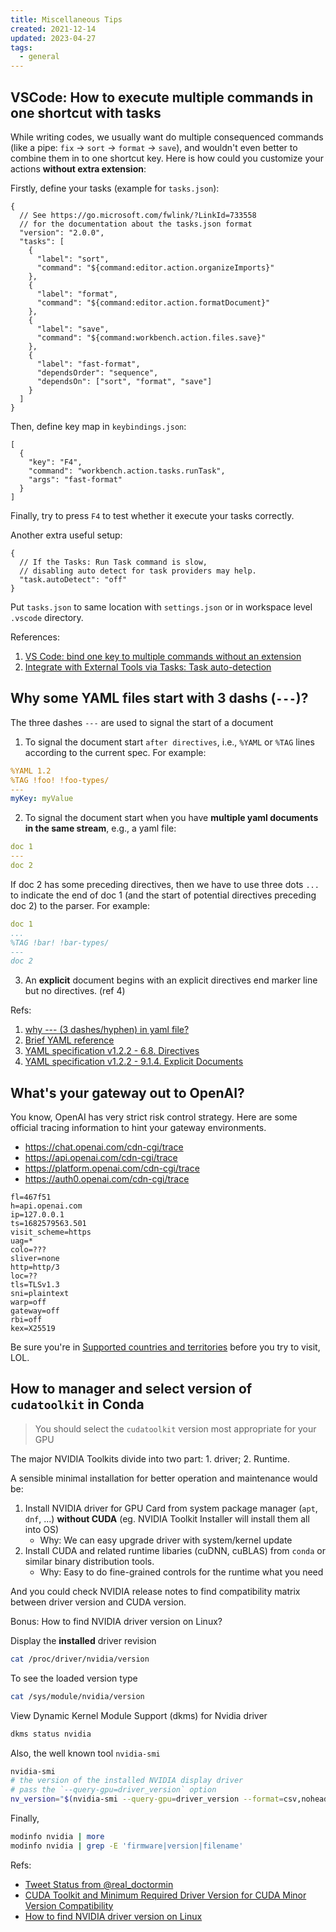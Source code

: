 ```yaml
---
title: Miscellaneous Tips
created: 2021-12-14
updated: 2023-04-27
tags:
  - general
---
```


## VSCode: How to execute multiple commands in one shortcut with tasks

While writing codes, we usually want do multiple consequenced commands (like a
pipe: `fix` -> `sort` -> `format` -> `save`), and wouldn't even better to
combine them in to one shortcut key. Here is how could you customize your
actions **without extra extension**:

Firstly, define your tasks (example for `tasks.json`):

```jsonc
{
  // See https://go.microsoft.com/fwlink/?LinkId=733558
  // for the documentation about the tasks.json format
  "version": "2.0.0",
  "tasks": [
    {
      "label": "sort",
      "command": "${command:editor.action.organizeImports}"
    },
    {
      "label": "format",
      "command": "${command:editor.action.formatDocument}"
    },
    {
      "label": "save",
      "command": "${command:workbench.action.files.save}"
    },
    {
      "label": "fast-format",
      "dependsOrder": "sequence",
      "dependsOn": ["sort", "format", "save"]
    }
  ]
}
```

Then, define key map in `keybindings.json`:

```jsonc
[
  {
    "key": "F4",
    "command": "workbench.action.tasks.runTask",
    "args": "fast-format"
  }
]
```

Finally, try to press `F4` to test whether it execute your tasks correctly.

Another extra useful setup:

```jsonc
{
  // If the Tasks: Run Task command is slow,
  // disabling auto detect for task providers may help.
  "task.autoDetect": "off"
}
```

Put `tasks.json` to same location with `settings.json` or in workspace level
`.vscode` directory.

References:

1. [VS Code: bind one key to multiple commands without an extension](https://dae.me/blog/2603/vs-code-bind-one-key-to-multiple-commands-without-an-extension/)
2. [ Integrate with External Tools via Tasks: Task auto-detection](https://code.visualstudio.com/docs/editor/tasks#_task-autodetection)

## Why some YAML files start with 3 dashs (`---`)?

The three dashes `---` are used to signal the start of a document

1. To signal the document start `after directives`, i.e., `%YAML` or `%TAG`
   lines according to the current spec. For example:

```yaml
%YAML 1.2
%TAG !foo! !foo-types/
---
myKey: myValue
```

2. To signal the document start when you have **multiple yaml documents in the
   same stream**, e.g., a yaml file:

```yaml
doc 1
---
doc 2
```

If doc 2 has some preceding directives, then we have to use three dots `...` to
indicate the end of doc 1 (and the start of potential directives preceding
doc 2) to the parser. For example:

```yaml
doc 1
...
%TAG !bar! !bar-types/
---
doc 2
```

3. An **explicit** document begins with an explicit directives end marker line
   but no directives. (ref 4)

Refs:

1. [why --- (3 dashes/hyphen) in yaml file?](https://stackoverflow.com/questions/50788277/why-3-dashes-hyphen-in-yaml-file)
2. [Brief YAML reference](https://camel.readthedocs.io/en/latest/yamlref.html)
3. [YAML specification v1.2.2 - 6.8. Directives](https://yaml.org/spec/1.2.2/#68-directives)
4. [YAML specification v1.2.2 - 9.1.4. Explicit Documents](https://yaml.org/spec/1.2.2/#914-explicit-documents)

## What's your gateway out to OpenAI?

You know, OpenAI has very strict risk control strategy. Here are some official
tracing information to hint your gateway environments.

- <https://chat.openai.com/cdn-cgi/trace>
- <https://api.openai.com/cdn-cgi/trace>
- <https://platform.openai.com/cdn-cgi/trace>
- <https://auth0.openai.com/cdn-cgi/trace>

```
fl=467f51
h=api.openai.com
ip=127.0.0.1
ts=1682579563.501
visit_scheme=https
uag=*
colo=???
sliver=none
http=http/3
loc=??
tls=TLSv1.3
sni=plaintext
warp=off
gateway=off
rbi=off
kex=X25519
```

Be sure you're in
[Supported countries and territories](https://platform.openai.com/docs/supported-countries)
before you try to visit, LOL.

## How to manager and select version of `cudatoolkit` in Conda

> You should select the `cudatoolkit` version most appropriate for your GPU

The major NVIDIA Toolkits divide into two part: 1. driver; 2. Runtime.

A sensible minimal installation for better operation and maintenance would be:

1. Install NVIDIA driver for GPU Card from system package manager (`apt`, `dnf`,
   ...) **without CUDA** (eg. NVIDIA Toolkit Installer will install them all
   into OS)
   - Why: We can easy upgrade driver with system/kernel update
2. Install CUDA and related runtime libaries (cuDNN, cuBLAS) from `conda` or
   similar binary distribution tools.
   - Why: Easy to do fine-grained controls for the runtime what you need

And you could check NVIDIA release notes to find compatibility matrix between
driver version and CUDA version.

Bonus: How to find NVIDIA driver version on Linux?

Display the **installed** driver revision

```sh
cat /proc/driver/nvidia/version
```

To see the loaded version type

```sh
cat /sys/module/nvidia/version
```

View Dynamic Kernel Module Support (dkms) for Nvidia driver

```sh
dkms status nvidia
```

Also, the well known tool `nvidia-smi`

```sh
nvidia-smi
# the version of the installed NVIDIA display driver
# pass the `--query-gpu=driver_version` option
nv_version="$(nvidia-smi --query-gpu=driver_version --format=csv,noheader)"
```

Finally,

```sh
modinfo nvidia | more
modinfo nvidia | grep -E 'firmware|version|filename'
```

Refs:

- [Tweet Status from @real_doctormin](https://twitter.com/real_doctormin/status/1644241714465632257?t=vYm0PkQRhQuIGMbWade2Hw)
- [CUDA Toolkit and Minimum Required Driver Version for CUDA Minor Version Compatibility](https://docs.nvidia.com/cuda/cuda-toolkit-release-notes/index.html#id3)
- [How to find NVIDIA driver version on Linux](https://www.cyberciti.biz/faq/check-print-find-nvidia-driver-version-on-linux-command/)
